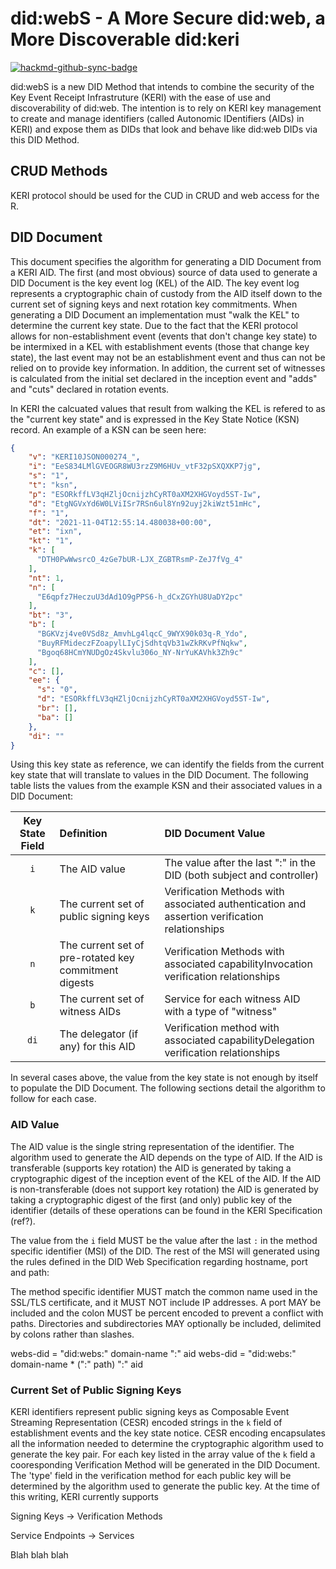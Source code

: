 
# did:webS - A More Secure did:web, a More Discoverable did:keri

[![hackmd-github-sync-badge](https://hackmd.io/dbB7E1bPSPGZ_Ow5S_9pmg/badge)](https://hackmd.io/dbB7E1bPSPGZ_Ow5S_9pmg)

did:webS is a new DID Method that intends to combine the security of the Key Event Receipt Infrastruture (KERI) with
the ease of use and discoverability of did:web.  The intention is to rely on KERI key management to create and manage
identifiers (called Autonomic IDentifiers (AIDs) in KERI) and expose them as DIDs that look and behave like did:web
DIDs via this DID Method.  

## CRUD Methods
KERI protocol should be used for the CUD in CRUD and web access for the R.

## DID Document
This document specifies the algorithm for generating a DID Document from a KERI AID.  The first (and most obvious) source
of data used to generate a DID Document is the key event log (KEL) of the AID.  The key event log represents a cryptographic chain
of custody from the AID itself down to the current set of signing keys and next rotation key commitments.  When generating a
DID Document an implementation must "walk the KEL" to determine the current key state.  Due to the fact that the KERI protocol
allows for non-establishment event (events that don't change key state) to be intermixed in a KEL with establishment 
events (those that change key state), the last event may not be an establishment event and thus can not be relied on to
provide key information.  In addition, the current set of witnesses is calculated from the initial set declared in the 
inception event and "adds" and "cuts" declared in rotation events.

In KERI the calcuated values that result from walking the KEL is refered to as the "current key state" and is expressed
in the Key State Notice (KSN) record.  An example of a KSN can be seen here:

```json
{
    "v": "KERI10JSON000274_",
    "i": "EeS834LMlGVEOGR8WU3rzZ9M6HUv_vtF32pSXQXKP7jg",
    "s": "1",
    "t": "ksn",
    "p": "ESORkffLV3qHZljOcnijzhCyRT0aXM2XHGVoyd5ST-Iw",
    "d": "EtgNGVxYd6W0LViISr7RSn6ul8Yn92uyj2kiWzt51mHc",
    "f": "1",
    "dt": "2021-11-04T12:55:14.480038+00:00",
    "et": "ixn",
    "kt": "1",
    "k": [
      "DTH0PwWwsrcO_4zGe7bUR-LJX_ZGBTRsmP-ZeJ7fVg_4"
    ],
    "nt": 1,
    "n": [
      "E6qpfz7HeczuU3dAd1O9gPPS6-h_dCxZGYhU8UaDY2pc"
    ],
    "bt": "3",
    "b": [
      "BGKVzj4ve0VSd8z_AmvhLg4lqcC_9WYX90k03q-R_Ydo",
      "BuyRFMideczFZoapylLIyCjSdhtqVb31wZkRKvPfNqkw",
      "Bgoq68HCmYNUDgOz4Skvlu306o_NY-NrYuKAVhk3Zh9c"
    ],
    "c": [],
    "ee": {
      "s": "0",
      "d": "ESORkffLV3qHZljOcnijzhCyRT0aXM2XHGVoyd5ST-Iw",
      "br": [],
      "ba": []
    },
    "di": ""
}
```

Using this key state as reference, we can identify the fields from the current key state that will translate to values
in the DID Document.  The following table lists the values from the example KSN and their associated values in a DID Document:

| Key State Field | Definition                                            | DID Document Value                                                                           |
|:---------------:|:------------------------------------------------------|:---------------------------------------------------------------------------------------------| 
|       `i`       | The AID value                                         | The value after the last ":" in the DID (both subject and controller)                        |
|       `k`       | The current set of public signing keys                | Verification Methods with associated authentication and assertion verification relationships |
|       `n`       | The current set of pre-rotated key commitment digests | Verification Methods with associated capabilityInvocation verification relationships         | 
|       `b`       | The current set of witness AIDs                       | Service for each witness AID with a type of "witness"                                        |
|      `di`       | The delegator (if any) for this AID                   | Verification method with associated capabilityDelegation verification relationships          |


In several cases above, the value from the key state is not enough by itself to populate the DID Document.  The following
sections detail the algorithm to follow for each case.

### AID Value
The AID value is the single string representation of the identifier.  The algorithm used to generate the AID depends on
the type of AID.  If the AID is transferable (supports key rotation) the AID is generated by taking a cryptographic
digest of the inception event of the KEL of the AID.  If the AID is non-transferable (does not support key rotation) the
AID is generated by taking a cryptographic digest of the first (and only) public key of the identifier (details of these
operations can be found in the KERI Specification (ref?).  

The value from the `i` field MUST be the value after the last `:` in the method specific identifier (MSI) of the DID.  The
rest of the MSI will generated using the rules defined in the DID Web Specification regarding hostname, port and path:

The method specific identifier MUST match the common name used in the SSL/TLS certificate, and it MUST NOT include IP
addresses. A port MAY be included and the colon MUST be percent encoded to prevent a conflict with paths. 
Directories and subdirectories MAY optionally be included, delimited by colons rather than slashes.

webs-did = "did:webs:" domain-name ":" aid
webs-did = "did:webs:" domain-name * (":" path) ":" aid


### Current Set of Public Signing Keys
KERI identifiers represent public signing keys as Composable Event Streaming Representation (CESR) encoded strings in the 
`k` field of establishment events and the key state notice.  CESR encoding encapsulates all the information needed to 
determine the cryptographic algorithm used to generate the key pair.  For each key listed in the array value of the `k` field
a cooresponding Verification Method will be generated in the DID Document.  The 'type' field  in the verification method for each
public key will be determined by the algorithm used to generate the public key.  At the time of this writing, KERI currently
supports 




Signing Keys -> Verification Methods

Service Endpoints -> Services

Blah blah blah


